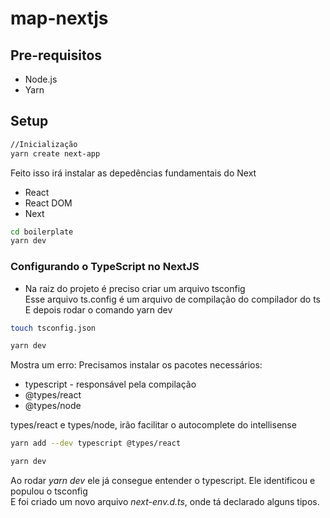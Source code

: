 # map-nextjs

## Pre-requisitos 
- Node.js
- Yarn 

## Setup

```bash
//Inicialização
yarn create next-app
```
Feito isso irá instalar as depedências fundamentais do Next
- React
- React DOM
- Next

```bash
cd boilerplate
yarn dev
```

### Configurando o TypeScript no NextJS
- Na raiz do projeto é preciso criar um arquivo tsconfig<br>
Esse arquivo ts.config é um arquivo de compilação do compilador do ts<br>
E depois rodar o comando yarn dev

```bash
touch tsconfig.json

yarn dev
```
Mostra um erro: Precisamos instalar os pacotes necessários:
- typescript - responsável pela compilação
- @types/react
- @types/node

types/react e types/node, irão facilitar o autocomplete do intellisense

```bash
yarn add --dev typescript @types/react

yarn dev
```

Ao rodar _yarn dev_ ele já consegue entender o typescript. Ele identificou e populou o tsconfig<br>
E foi criado um novo arquivo _next-env.d.ts_, onde tá declarado alguns tipos.
